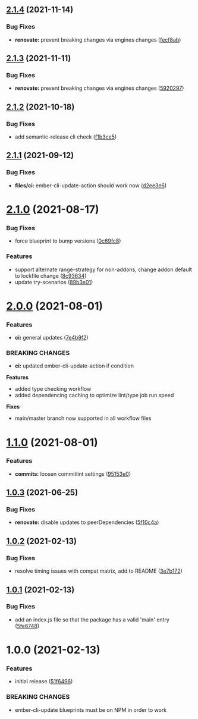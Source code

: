 ## [2.1.4](https://github.com/NullVoxPopuli/ember-addon-automated-ci/compare/v2.1.3...v2.1.4) (2021-11-14)


### Bug Fixes

* **renovate:** prevent breaking changes via engines changes ([fecf8ab](https://github.com/NullVoxPopuli/ember-addon-automated-ci/commit/fecf8aba3ff4a68a92953f0791a13de170135ab1))

## [2.1.3](https://github.com/NullVoxPopuli/ember-addon-automated-ci/compare/v2.1.2...v2.1.3) (2021-11-11)


### Bug Fixes

* **renovate:** prevent breaking changes via engines changes ([5920297](https://github.com/NullVoxPopuli/ember-addon-automated-ci/commit/5920297549f6620db578cafbd458b6bdfe21e6ea))

## [2.1.2](https://github.com/NullVoxPopuli/ember-addon-automated-ci/compare/v2.1.1...v2.1.2) (2021-10-18)


### Bug Fixes

* add semantic-release cli check ([f1b3ce5](https://github.com/NullVoxPopuli/ember-addon-automated-ci/commit/f1b3ce5a1d53166923916410b0a65734900178ef))

## [2.1.1](https://github.com/NullVoxPopuli/ember-addon-automated-ci/compare/v2.1.0...v2.1.1) (2021-09-12)


### Bug Fixes

* **files/ci:** ember-cli-update-action should work now ([d2ee3e6](https://github.com/NullVoxPopuli/ember-addon-automated-ci/commit/d2ee3e63ec714a67989311844da93f5451b0fd5c))

# [2.1.0](https://github.com/NullVoxPopuli/ember-addon-automated-ci/compare/v2.0.0...v2.1.0) (2021-08-17)


### Bug Fixes

* force blueprint to bump versions ([0c69fc8](https://github.com/NullVoxPopuli/ember-addon-automated-ci/commit/0c69fc8801f5bbf9a023f1629cab5fb489a46fc0))


### Features

* support alternate range-strategy for non-addons, change addon default to lockfile change ([8c93634](https://github.com/NullVoxPopuli/ember-addon-automated-ci/commit/8c93634ad5992dc0c72288b0432118310bb6fbfa))
* update try-scenarios ([89b3e01](https://github.com/NullVoxPopuli/ember-addon-automated-ci/commit/89b3e01f2141adbd60fe5ef56fb72da0c7fa20ce))

# [2.0.0](https://github.com/NullVoxPopuli/ember-addon-automated-ci/compare/v1.1.0...v2.0.0) (2021-08-01)


### Features

* **ci:** general updates ([7e4b9f2](https://github.com/NullVoxPopuli/ember-addon-automated-ci/commit/7e4b9f2012dff5c76f4f450ae3835459f46277df))


### BREAKING CHANGES

* **ci:** updated ember-cli-update-action if condition

**Features**
 - added type checking workflow
 - added dependencing caching to optimize lint/type job run speed

**Fixes**
 - main/master branch now supported in all workflow files

# [1.1.0](https://github.com/NullVoxPopuli/ember-addon-automated-ci/compare/v1.0.3...v1.1.0) (2021-08-01)


### Features

* **commits:** loosen commitlint settings ([95153e0](https://github.com/NullVoxPopuli/ember-addon-automated-ci/commit/95153e061a4c4ce0e8d45dc7a7ea37663af0befb))

## [1.0.3](https://github.com/NullVoxPopuli/ember-addon-automated-ci/compare/v1.0.2...v1.0.3) (2021-06-25)


### Bug Fixes

* **renovate:** disable updates to peerDependencies ([5f10c4a](https://github.com/NullVoxPopuli/ember-addon-automated-ci/commit/5f10c4ab7bc0d479a4163ad6cee19d1c881daa08))

## [1.0.2](https://github.com/NullVoxPopuli/ember-addon-automated-ci/compare/v1.0.1...v1.0.2) (2021-02-13)


### Bug Fixes

* resolve timing issues with compat matrix, add to README ([3e7b172](https://github.com/NullVoxPopuli/ember-addon-automated-ci/commit/3e7b17260a8a29df8f2a3ee14e066d25dc8fb2b5))

## [1.0.1](https://github.com/NullVoxPopuli/ember-addon-automated-ci/compare/v1.0.0...v1.0.1) (2021-02-13)


### Bug Fixes

* add an index.js file so that the package has a valid 'main' entry ([5fe6748](https://github.com/NullVoxPopuli/ember-addon-automated-ci/commit/5fe67482aeed7f1cdbc8fe08f64edccb7b512a6c))

# 1.0.0 (2021-02-13)


### Features

* initial release ([51f6496](https://github.com/NullVoxPopuli/ember-addon-automated-ci/commit/51f649605ab9508ca96f2043827ad10cd982d0d2))


### BREAKING CHANGES

* ember-cli-update blueprints must be on NPM in order to
work
